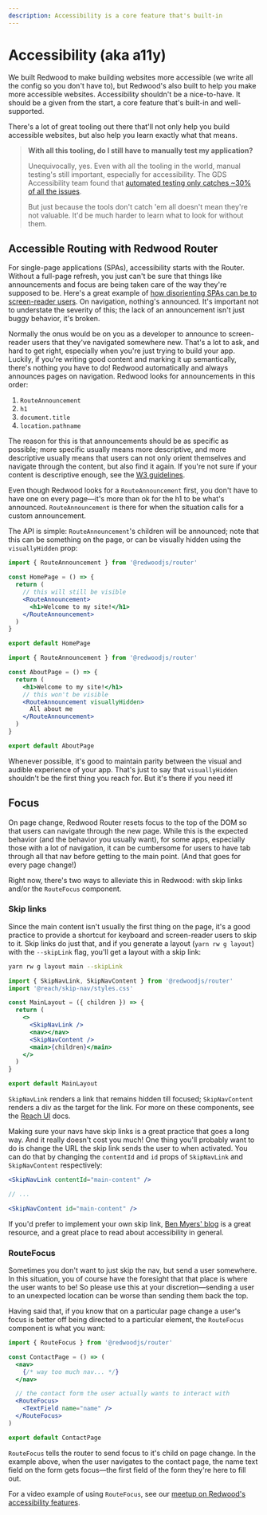 ```yaml
---
description: Accessibility is a core feature that's built-in
---
```


# Accessibility (aka a11y)

We built Redwood to make building websites more accessible (we write all the config so you don't have to), but Redwood's also built to help you make more accessible websites. Accessibility shouldn't be a nice-to-have. It should be a given from the start, a core feature that's built-in and well-supported.

There's a lot of great tooling out there that'll not only help you build accessible websites, but also help you learn exactly what that means.

> **With all this tooling, do I still have to manually test my application?**
>
> Unequivocally, yes. Even with all the tooling in the world, manual testing's still important, especially for accessibility.
> The GDS Accessibility team found that [automated testing only catches ~30% of all the issues](https://accessibility.blog.gov.uk/2017/02/24/what-we-found-when-we-tested-tools-on-the-worlds-least-accessible-webpage).
>
> But just because the tools don't catch 'em all doesn't mean they're not valuable. It'd be much harder to learn what to look for without them.

## Accessible Routing with Redwood Router

For single-page applications (SPAs), accessibility starts with the Router. Without a full-page refresh, you just can't be sure that things like announcements and focus are being taken care of the way they're supposed to be. Here's a great example of [how disorienting SPAs can be to screen-reader users](https://www.youtube.com/watch?v=NKTdNv8JpuM). On navigation, nothing's announced. It's important not to understate the severity of this; the lack of an announcement isn't just buggy behavior, it's broken.

Normally the onus would be on you as a developer to announce to screen-reader users that they've navigated somewhere new. That's a lot to ask, and hard to get right, especially when you're just trying to build your app. Luckily, if you're writing good content and marking it up semantically, there's nothing you have to do! Redwood automatically and always announces pages on navigation. Redwood looks for announcements in this order:

1. `RouteAnnouncement`
2. `h1`
3. `document.title`
4. `location.pathname`

The reason for this is that announcements should be as specific as possible; more specific usually means more descriptive, and more descriptive usually means that users can not only orient themselves and navigate through the content, but also find it again.
If you're not sure if your content is descriptive enough, see the [W3 guidelines](https://www.w3.org/WAI/WCAG21/Techniques/general/G88.html).

Even though Redwood looks for a `RouteAnnouncement` first, you don't have to have one on every page—it's more than ok for the h1 to be what's announced. `RouteAnnouncement` is there for when the situation calls for a custom announcement.

The API is simple: `RouteAnnouncement`'s children will be announced; note that this can be something on the page, or can be visually hidden using the `visuallyHidden` prop:

```jsx title="web/src/pages/HomePage/HomePage.js"
import { RouteAnnouncement } from '@redwoodjs/router'

const HomePage = () => {
  return (
    // this will still be visible
    <RouteAnnouncement>
      <h1>Welcome to my site!</h1>
    </RouteAnnouncement>
  )
}

export default HomePage
```

```jsx title="web/src/pages/AboutPage/AboutPage.js"
import { RouteAnnouncement } from '@redwoodjs/router'

const AboutPage = () => {
  return (
    <h1>Welcome to my site!</h1>
    // this won't be visible
    <RouteAnnouncement visuallyHidden>
      All about me
    </RouteAnnouncement>
  )
}

export default AboutPage
```

Whenever possible, it's good to maintain parity between the visual and audible experience of your app. That's just to say that `visuallyHidden` shouldn't be the first thing you reach for. But it's there if you need it!

<!-- Note that if you have more than one `RouteAnnouncement`, Redwood uses the most specific one, that way if you have multiple layouts, you can override as needed. -->

## Focus

On page change, Redwood Router resets focus to the top of the DOM so that users can navigate through the new page. While this is the expected behavior (and the behavior you usually want), for some apps, especially those with a lot of navigation, it can be cumbersome for users to have tab through all that nav before getting to the main point. (And that goes for every page change!)

Right now, there's two ways to alleviate this in Redwood: with skip links and/or the `RouteFocus` component.

### Skip links

Since the main content isn't usually the first thing on the page, it's a good practice to provide a shortcut for keyboard and screen-reader users to skip to it. Skip links do just that, and if you generate a layout (`yarn rw g layout`) with the `--skipLink` flag, you'll get a layout with a skip link:

```bash
yarn rw g layout main --skipLink
```

```jsx
import { SkipNavLink, SkipNavContent } from '@redwoodjs/router'
import '@reach/skip-nav/styles.css'

const MainLayout = ({ children }) => {
  return (
    <>
      <SkipNavLink />
      <nav></nav>
      <SkipNavContent />
      <main>{children}</main>
    </>
  )
}

export default MainLayout
```

`SkipNavLink` renders a link that remains hidden till focused; `SkipNavContent` renders a div as the target for the link. For more on these components, see the [Reach UI](https://reach.tech/skip-nav/#reach-skip-nav) docs.

Making sure your navs have skip links is a great practice that goes a long way. And it really doesn't cost you much!
One thing you'll probably want to do is change the URL the skip link sends the user to when activated. You can do that by changing the `contentId` and `id` props of `SkipNavLink` and `SkipNavContent` respectively:

```jsx
<SkipNavLink contentId="main-content" />

// ...

<SkipNavContent id="main-content" />
```

If you'd prefer to implement your own skip link, [Ben Myers' blog](https://benmyers.dev/blog/skip-links/) is a great resource, and a great place to read about accessibility in general.

### RouteFocus

Sometimes you don't want to just skip the nav, but send a user somewhere. In this situation, you of course have the foresight that that place is where the user wants to be! So please use this at your discretion—sending a user to an unexpected location can be worse than sending them back the top.

Having said that, if you know that on a particular page change a user's focus is better off being directed to a particular element, the `RouteFocus` component is what you want:

```jsx
import { RouteFocus } from '@redwoodjs/router'

const ContactPage = () => (
  <nav>
    {/* way too much nav... */}
  </nav>

  // the contact form the user actually wants to interact with
  <RouteFocus>
    <TextField name="name" />
  </RouteFocus>
)

export default ContactPage
```

`RouteFocus` tells the router to send focus to it's child on page change. In the example above, when the user navigates to the contact page, the name text field on the form gets focus—the first field of the form they're here to fill out.

For a video example of using `RouteFocus`, see our [meetup on Redwood's accessibility features](https://youtu.be/T1zs77LU68w?t=3240).
